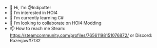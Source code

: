 - 👋 Hi, I’m @Indipotter
- 👀 I’m interested in HOI4
- 🌱 I’m currently learning C#
- 💞️ I’m looking to collaborate on HOI4 Modding
- 📫 How to reach me
Steam: https://steamcommunity.com/profiles/76561198151076872/
or
Discord: Razerjaw#7132
